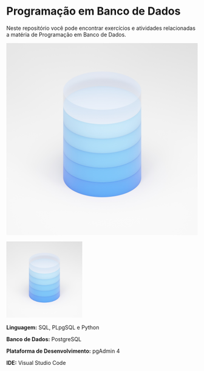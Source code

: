 # Programação em Banco de Dados

Neste repositório você pode encontrar exercícios e atividades relacionadas a matéria de Programação em Banco de Dados. 


![This is a image of a database](https://github.com/luanamayumi4/free_images/blob/c9f100a153abfbe53bbd36d276b168764e2b290d/database.jpg)

<img src = "https://github.com/luanamayumi4/free_images/blob/c9f100a153abfbe53bbd36d276b168764e2b290d/database.jpg"
 width="200px"/>


**Linguagem:** SQL, PLpgSQL e Python

**Banco de Dados:** PostgreSQL

**Plataforma de Desenvolvimento:** pgAdmin 4

**IDE:** Visual Studio Code
